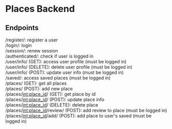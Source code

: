 # Places Backend

## Endpoints
/register/: register a user <br />
/login/: login <br />
/session/: renew session <br />
/authenticated/: check if user is logged in <br />
/user/info/ (GET): access user profile (must be logged in) <br />
/user/info/ (DELETE): delete user profile (must be logged in) <br />
/user/info/ (POST): update user info (must be logged in) <br />
/saved/: access saved places (must be logged in) <br />
/places/ (GET): get all places <br />
/places/ (POST): add new place <br />
/places/<int:place_id>/ (GET): get place by id <br />
/places/<int:place_id>/ (POST): update place info <br />
/places/<int:place_id>/ (DELETE): delete place <br />
/places/<int:place_id>/review/ (POST): add review to place (must be logged in) <br />
/places/<int:place_id>/add/ (POST): add place to user's saved (must be logged in) <br />
